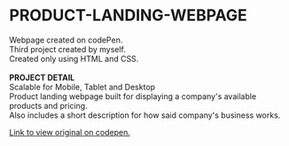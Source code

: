 # PRODUCT-LANDING-WEBPAGE
Webpage created on codePen.<br>
Third project created by myself.<br>
Created only using HTML and CSS.<br><br>
<strong>PROJECT DETAIL</strong><br>
Scalable for Mobile, Tablet and Desktop<br>
Product landing webpage built for displaying a company's available products and pricing.<br>
Also includes a short description for how said company's business works.

<a href="https://codepen.io/mekglitch/full/abZpbmp">Link to view original on codepen.</a>
